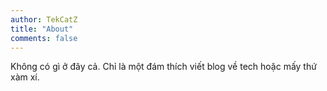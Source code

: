 ```yaml
---
author: TekCatZ
title: "About"
comments: false
---
```


Không có gì ở đây cả. Chỉ là một đám thích viết blog về tech hoặc mấy thứ xàm xí.
